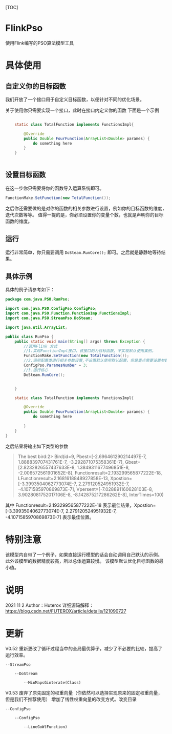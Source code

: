 [TOC]
# FlinkPso
使用Flink编写的PSO算法模型工具

# 具体使用

## 自定义你的目标函数

我们开放了一个接口用于自定义目标函数，以便针对不同的优化场景。

关于使用你只需要实现一个接口，此时在接口内定义你的函数
下面是一个示例
```java

    static class TotalFunction implements FunctionsImpl{

        @Override
        public Double FourFunction(ArrayList<Double> parames) {
            do something here
        }
    }
    
```    
## 设置目标函数
在这一步你只需要将你的函数导入运算系统即可。
```java
FunctionMake.SetFunction(new TotalFunction());
```
之后你还需要做的是对你的函数的相关参数进行设置，例如你的目标函数的维度，迭代次数等等。
值得一提的是，你必须设置你的变量个数，也就是声明你的目标函数的维度。

## 运行
运行非常简单，你只需要调用 `DoSteam.RunCore();` 即可。之后就是静静地等待结果。
## 具体示例

具体的例子请参考如下：

```java
package com.java.PSO.RunPso;

import com.java.PSO.ConfigPso.ConfigPso;
import com.java.PSO.Function.FunctionImp.FunctionsImpl;
import com.java.PSO.StreamPso.DoSteam;

import java.util.ArrayList;

public class RunPso {
    public static void main(String[] args) throws Exception {
        //调用Flink 方式
        //1.实现FunctionImpl接口，该接口的为目标函数，不实现默认使用案例。
        FunctionMake.SetFunction(new TotalFunction());
        //2.调用配置类进行相关参数设置,不设置默认使用默认配置，但是重点需要设置参数个数
        ConfigPso.ParamesNumber = 3;
        //3.运行核心
        DoSteam.RunCore();


    }

    static class TotalFunction implements FunctionsImpl{

        @Override
        public Double FourFunction(ArrayList<Double> parames) {
            do something here
           
        }
    }
}
```
之后结果将输出如下类型的参数

> The best bird:2> Bird(id=9, Pbest=[-2.696461290214497E-7, 1.888839707431761E-7, -3.292871075358361E-7], Gbest=[2.8232826557437633E-8, 1.3849311677496851E-8, -2.006572561901652E-8], Functionresult=2.193299565877222E-18, LFunctionresult=2.1681618848927858E-13, Xpostion=[-3.3993504062773074E-7, 2.279120524951932E-7, -4.1071585970869873E-7], Vpersent=[-7.028891160628103E-8, 3.9028081752017106E-8, -8.142875217286262E-8], InterTimes=100)



其中 Functionresult=2.193299565877222E-18 表示最佳结果，Xpostion=[-3.3993504062773074E-7, 2.279120524951932E-7, -4.1071585970869873E-7] 表示最佳位置。


# 特别注意
该模型内自带了一个例子，如果直接运行模型的话会自动调用自己默认的示例。
此外该模型的数据精度较高，所以总体运算较慢。
该模型默认优化目标函数的最小值。

# 说明
2021 11 2 
Author：Huterox
详细源码解释：https://blog.csdn.net/FUTEROX/article/details/121090727

# 更新
V0.52 重新更改了循环过程当中的全局最优算子，减少了不必要的比较，提高了运行效率。
    
    --StreamPso

        --DoStream

            --MinMapsGinterate(Class)


V0.53 废弃了原先固定的权重向量（你依然可以选择实现原来的固定权重向量，但是我们不推荐使用）
增加了线性权重向量的改变方式。改变目录

    --ConfigPso

        --ConfigPso
            
            --LineGoW(Function)
            